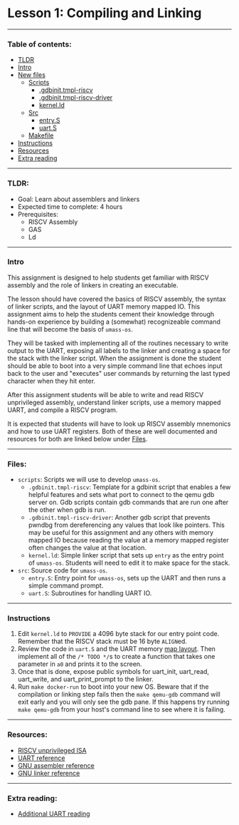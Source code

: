 # Lesson 1: Compiling and Linking

---

### Table of contents:
- [TLDR](#tldr)
- [Intro](#intro)
- [New files](#files)
	- [Scripts](#scripts)
		- [.gdbinit.tmpl-riscv](#gdbinittmpl-riscv)
		- [.gdbinit.tmpl-riscv-driver](#gdbinittmpl-riscv-driver)
		- [kernel.ld](#kernelld)
	- [Src](#src)
		- [entry.S](#entrys)
		- [uart.S](#uarts)
	- [Makefile](#makefile)
- [Instructions](#instructions)
- [Resources](#resources)
- [Extra reading](#extra-reading)

---

### TLDR:
- Goal: Learn about assemblers and linkers
- Expected time to complete: 4 hours
- Prerequisites:
	- RISCV Assembly
	- GAS
	- Ld

---
	
### Intro
This assignment is designed to help students get familiar with RISCV assembly and the role of linkers in creating an executable.

The lesson should have covered the basics of RISCV assembly, the syntax of linker scripts, and the layout of UART memory mapped IO. This assignment aims to help the students cement their knowledge through hands-on experience by building a (somewhat) recognizeable command line that will become the basis of `umass-os`.

They will be tasked with implementing all of the routines necessary to write output to the UART, exposing all labels to the linker and creating a space for the stack with the linker script. When the assignment is done the student should be able to boot into a very simple command line that echoes input back to the user and "executes" user commands by returning the last typed character when they hit enter.

After this assignment students will be able to write and read RISCV unprivileged assembly, understand linker scripts, use a memory mapped UART, and compile a RISCV program.

It is expected that students will have to look up RISCV assembly mnemonics and how to use UART registers. Both of these are well documented and resources for both are linked below under [Files](#files).

---

### Files:
- <a id=scripts></a>`scripts`: Scripts we will use to develop `umass-os`.
	- <a id=gdbinittmpl-riscv></a>`.gdbinit.tmpl-riscv`: Template for a gdbinit script that enables a few helpful features and sets what port to connect to the qemu gdb server on. Gdb scripts contain gdb commands that are run one after the other when gdb is run. 
	- <a id=gdbinittmpl-riscv-driver></a>`.gdbinit.tmpl-riscv-driver`: Another gdb script that prevents pwndbg from dereferencing any values that look like pointers. This may be useful for this assignment and any others with memory mapped IO because reading the value at a memory mapped register often changes the value at that location.
	- <a id=kernelld></a>`kernel.ld`: Simple linker script that sets up `entry` as the entry point of `umass-os`. Students will need to edit it to make space for the stack.
- <a id=src></a>`src`: Source code for `umass-os`.
	- <a id=entrys></a>`entry.S`: Entry point for `umass-os`, sets up the UART and then runs a simple command prompt.
	- <a id=uarts></a>`uart.S`: Subroutines for handling UART IO.

---

### Instructions
1. Edit `kernel.ld` to `PROVIDE` a 4096 byte stack for our entry point code. Remember that the RISCV stack must be 16 byte `ALIGN`ed.
2. Review the code in `uart.S` and the UART memory [map layout](http://byterunner.com/16550.html). Then implement all of the `/* TODO */`s to create a function that takes one parameter in `a0` and prints it to the screen.
3. Once that is done, expose public symbols for uart_init, uart_read, uart_write, and uart_print_prompt to the linker. 
4. Run `make docker-run` to boot into your new OS. Beware that if the compilation or linking step fails then the `make qemu-gdb` command will exit early and you will only see the gdb pane. If this happens try running `make qemu-gdb` from your host's command line to see where it is failing.

---

### Resources:
- [RISCV unprivileged ISA](../../../references/riscv/riscv-spec-20191213.pdf)
- [UART reference](http://byterunner.com/16550.html)
- [GNU assembler reference](https://ftp.gnu.org/old-gnu/Manuals/gas-2.9.1/html_node/as_toc.html)
- [GNU linker reference](https://ftp.gnu.org/old-gnu/Manuals/ld-2.9.1/html_chapter/ld_toc.html)

---

### Extra reading:
- [Additional UART reading](https://www.qemu.org/docs/master/system/invocation.html)
